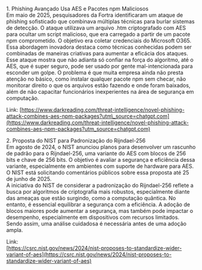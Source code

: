 1\. Phishing Avançado Usa AES e Pacotes npm Maliciosos  
Em maio de 2025, pesquisadores da Fortra identificaram um ataque de phishing sofisticado que combinava múltiplas técnicas para burlar sistemas de detecção. O ataque utilizava um arquivo .htm criptografado com AES para ocultar um script malicioso, que era carregado a partir de um pacote npm comprometido. O objetivo era coletar credenciais do Microsoft O365. Essa abordagem inovadora destaca como técnicas conhecidas podem ser combinadas de maneiras criativas para aumentar a eficácia dos ataques.  
Esse ataque mostra que não adianta só confiar na força do algoritmo, até o AES, que é super seguro, pode ser usado por gente mal-intencionada para esconder um golpe. O problema é que muita empresa ainda não presta atenção no básico, como instalar qualquer pacote npm sem checar, não monitorar direito o que os arquivos estão fazendo e onde foram baixados, além de não capacitar funcionários inexperientes na área de segurança em computação.

Link: [https://www.darkreading.com/threat-intelligence/novel-phishing-attack-combines-aes-npm-packages?utm\_source=chatgpt.com](https://www.darkreading.com/threat-intelligence/novel-phishing-attack-combines-aes-npm-packages?utm_source=chatgpt.com)

2\. Proposta do NIST para Padronização do Rijndael-256  
Em agosto de 2024, o NIST anunciou planos para desenvolver um rascunho de padrão para o Rijndael-256, uma variante do AES com blocos de 256 bits e chave de 256 bits. O objetivo é avaliar a segurança e eficiência dessa variante, especialmente em ambientes com suporte de hardware para AES. O NIST está solicitando comentários públicos sobre essa proposta até 25 de junho de 2025\.  
A iniciativa do NIST de considerar a padronização do Rijndael-256 reflete a busca por algoritmos de criptografia mais robustos, especialmente diante das ameaças que estão surgindo, como a computação quântica. No entanto, é essencial equilibrar a segurança com a eficiência. A adoção de blocos maiores pode aumentar a segurança, mas também pode impactar o desempenho, especialmente em dispositivos com recursos limitados. Sendo assim, uma análise cuidadosa é necessária antes de uma adoção ampla.

Link:  
[https://csrc.nist.gov/news/2024/nist-proposes-to-standardize-wider-variant-of-aes](https://csrc.nist.gov/news/2024/nist-proposes-to-standardize-wider-variant-of-aes)

